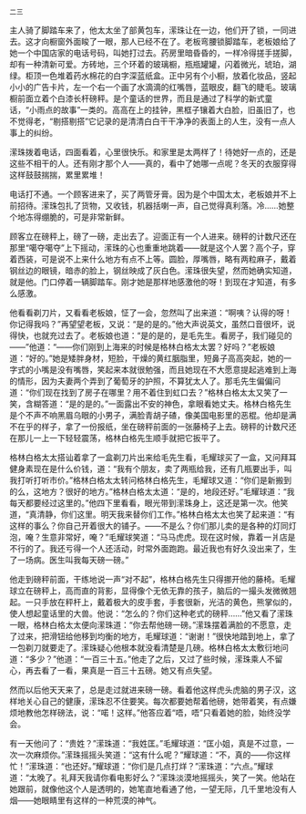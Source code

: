     二三 

   主人骑了脚踏车来了，他太太坐了部黄包车，潆珠让在一边，他们开了锁，一同进去。这才向橱窗外面睃了一眼，那人已经不在了。老板弯腰锁脚踏车，老板娘给了她一个中国店家的电话号码，叫她打过去。药房里暗昏昏的，一样冷得搓手搓脚，却有一种清新可爱。方砖地，三个环着的玻璃橱，瓶瓶罐罐，闪着微光，琥珀，湖绿。柜顶一色堆着药水棉花的白字深蓝纸盒。正中另有个小橱，放着化妆品，竖起小小的广告卡片，左一个右一个画了水滴滴的红嘴唇，蓝眼皮，翻飞的睫毛。玻璃橱前面立着个白漆长杆磅秤。是个童话的世界，而且是通过了科学的新式童话，“小雨点的故事”一类的。高高在上的挂钟，黑框子镶着大白脸，旧虽旧了，也不觉得老，“剔搭剔搭”它记录的是清清白白干干净净的表面上的人生，没有一点人事上的纠纷。

   潆珠拨着电话，四面看着，心里很快乐。和家里是太两样了！待她好一点的，还是这些不相干的人。还有刚才那个人——真的，看中了她哪一点呢？冬天的衣服穿得这样鼓鼓揣揣，累里累堆！

   电话打不通。一个顾客进来了，买了两管牙膏。因为是个中国太太，老板娘并不上前招待。潆珠包扎了货物，又收钱，机器括喇一声，自己觉得真利落。冷……她整个地冻得绷脆的，可是非常新鲜。

   顾客立在磅秤上，磅了一磅，走出去了。迎面正有一个人进来。磅秤的计数尺还在那里“噶夺噶夺”上下摇动，潆珠的心也重重地跳着——就是这个人罢？高个子，穿着西装，可是说不上来什么地方有点不上等。圆脸，厚嘴唇，略有两粒麻子，戴着钢丝边的眼镜，暗赤的脸上，钢丝映成了灰白色。潆珠很失望，然而她确实知道，就是他。门口停着一辆脚踏车。刚才她是那样地感激他的呀！到现在才知道，有多么感激。

   他看看剃刀片，又看看老板娘，怔了一会，忽然叫了出来道：“啊咦？认得的呀！你记得我吗？”再望望老板，又说：“是的是的。”他大声说英文，虽然口音很坏，说得快，也就充过去了。老板娘也道：“是的是的，是毛先生。看房子，我们碰见的——”他道：“——你们刚到上海来的时候是格林白格太太罢？好吗？”老板娘道：“好的。”她是矮胖身材，短脸，干燥的黄红胭脂里，短鼻子高高突起，她的一字式的小嘴是没有嘴唇，笑起来本就很勉强，而且她现在不大愿意提起逃难到上海的情形，因为夫妻两个弄到了葡萄牙的护照，不算犹太人了。那毛先生偏偏问道：“你们现在找到了房子在哪里？用不着住到虹口去？”格林白格太太又笑了一笑，含糊答道：“是的是的。”一面露出不安的神色，拿眼看她丈夫。格林白格先生是个不声不响黑眉乌眼的小男子，满脸青胡子碴，像美国电影里的恶棍。他却是满不在乎的样子，拿了一份报纸，坐在磅秤前面的一张藤椅子上去。磅秤的计数尺还在那儿一上一下轻轻震荡，格林白格先生顺手就把它扳平了。

   格林白格太太搭讪着拿了一盒剃刀片出来给毛先生看，毛耀球买了一盒，又问拜耳健身素现在是什么价钱，道：“我有个朋友，卖了两瓶给我，还有几瓶要出手，叫我打听打听市价。”格林白格太太转问格林白格先生，毛耀球又道：“你们是新搬到的么，这地方？很好的地方。”格林白格太太道：“是的，地段还好。”毛耀球道：“我每天都要经过这里的。”他四下里看看，眼光带到潆珠身上，这还是第一次。他笑道，“真清静，你们这里。明天我来替你们工作。”格林白格太太也笑了起来道：“有这样的事么？你自己开着很大的铺子。——不是么？你们那儿卖的是各种的灯同灯泡，唵？生意非常好，唵？”毛耀球笑道：“马马虎虎。现在这时候，靠着一爿店是不行的了。我还亏得一个人还活动，时常外面跑跑。最近我也有好久没出来了，生了一场病。医生叫我每天磅一磅。”

   他走到磅秤前面，干练地说一声“对不起”，格林白格先生只得挪开他的藤椅。毛耀球立在磅秤上，高而直的背影，显得像个无依无靠的孩子，脑后的一撮头发微微翘起。一只手放在秤杆上，戴着极大的皮手套，手套很新，光洁的黄色，熊掌似的，使人想起童话里的大兽。他说：“怎么的？你们这种老式的磅秤……”他又看了潆珠一眼，格林白格太太便向潆珠道：“你去帮他磅一磅。”潆珠摆着满脸的不愿意，走了过来，把滑钮给他移到均衡的地方，毛耀球道：“谢谢！”很快地踏到地上，拿了一包剃刀就要走了。潆珠疑心他根本就没看清楚是几磅。格林白格太太敷衍地问道：“多少？”他道：“一百三十五。”他走了之后，又过了些时候，潆珠乘人不留心，再去看了一看，果真是一百三十五磅。她又有点失望。

   然而以后他天天来了，总是走过就进来磅一磅。看着他这样虎头虎脑的男子汉，这样地关心自己的健康，潆珠忍不住要笑。每次都要她帮着他磅，她带着笑，有点嫌烦地教他怎样磅法，说：“喏！这样。”他答应着“唔，唔”只看着她的脸，始终没学会。

   有一天他问了：“贵姓？”潆珠道：“我姓匡。”毛耀球道：“匡小姐，真是不过意，一次一次麻烦你。”潆珠摇摇头笑道：“这有什么呢？”耀球道：“不，真的——你这样忙！”潆珠道：“也还好。”耀球道：“你们是几点打烊？”潆珠道：“六点。”耀球道：“太晚了。礼拜天我请你看电影好么？”潆珠淡漠地摇摇头，笑了一笑。他站在她跟前，就像他这个人是透明的，她笔直地看通了他，一望无际，几千里地没有人烟——她眼睛里有这样的一种荒漠的神气。

